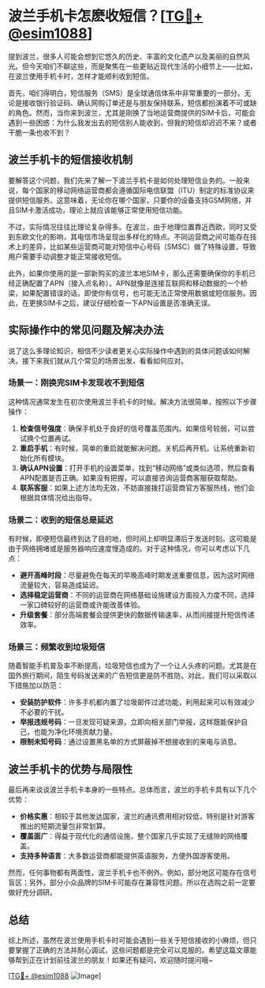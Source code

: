 # 波兰手机卡怎麽收短信？[[TG💪+ @esim1088](https://t.me/s/esim1088)]

提到波兰，很多人可能会想到它悠久的历史、丰富的文化遗产以及美丽的自然风光。但今天咱们不聊这些，而是聚焦在一些更贴近现代生活的小细节上——比如，在波兰使用手机卡时，怎样才能顺利收到短信。

首先，咱们得明白，短信服务（SMS）是全球通信体系中非常重要的一部分。无论是接收银行验证码、确认网购订单还是与朋友保持联系，短信都扮演着不可或缺的角色。然而，当你来到波兰，尤其是刚换了当地运营商提供的SIM卡后，可能会遇到一些困惑：为什么我发出去的短信别人能收到，但我的短信却迟迟不来？或者干脆一条也收不到？

## 波兰手机卡的短信接收机制

要解答这个问题，我们先来了解一下波兰手机卡是如何处理短信业务的。一般来说，每个国家的移动网络运营商都会遵循国际电信联盟（ITU）制定的标准协议来提供短信服务。这意味着，无论你在哪个国家，只要你的设备支持GSM网络，并且SIM卡激活成功，理论上就应该能够正常使用短信功能。

不过，实际情况往往比理论复杂得多。在波兰，由于地理位置靠近西欧，同时又受到东欧文化的影响，其电信市场呈现出多样化的特点。不同运营商之间可能存在技术上的差异，比如某些运营商可能对短信中心号码（SMSC）做了特殊设置，导致用户需要手动调整才能正常接收短信。

此外，如果你使用的是一部新购买的波兰本地SIM卡，那么还需要确保你的手机已经正确配置了APN（接入点名称）。APN就像是连接互联网和移动数据的一个桥梁，如果配置错误的话，即使你有信号，也可能无法正常使用数据或短信服务。因此，在更换SIM卡之后，建议仔细检查一下APN设置是否准确无误。

## 实际操作中的常见问题及解决办法

说了这么多理论知识，相信不少读者更关心实际操作中遇到的具体问题该如何解决。接下来我们就从几个常见的场景出发，看看如何应对。

### 场景一：刚换完SIM卡发现收不到短信

这种情况通常发生在初次使用波兰手机卡的时候。解决方法很简单，按照以下步骤操作：

1. **检查信号强度**：确保手机处于良好的信号覆盖范围内。如果信号较弱，可以尝试换个位置再试。
2. **重启手机**：有时候，简单的重启就能解决问题。关机后再开机，让系统重新初始化所有模块。
3. **确认APN设置**：打开手机的设置菜单，找到“移动网络”或类似选项，然后查看APN配置是否正确。如果没有把握，可以直接咨询运营商客服获取帮助。
4. **联系客服**：如果上述方法均无效，不妨直接拨打运营商官方客服热线，他们会根据具体情况给出指导。

### 场景二：收到的短信总是延迟

有时候，即便短信最终到达了目的地，但时间上却明显滞后于发送时刻。这可能是由于网络拥堵或是服务器响应速度慢造成的。对于这种情况，你可以考虑以下几点：

- **避开高峰时段**：尽量避免在每天的早晚高峰时期发送重要信息，因为这时网络流量较大，容易造成延迟。
- **选择稳定运营商**：不同的运营商在网络基础设施建设方面投入力度不同，选择一家口碑较好的运营商或许能改善体验。
- **升级套餐**：部分高端套餐会提供更快的数据传输速率，从而间接提升短信传递效率。

### 场景三：频繁收到垃圾短信

随着智能手机普及率不断提高，垃圾短信也成为了一个让人头疼的问题。尤其是在国外旅行期间，陌生号码发送来的广告短信更是防不胜防。对此，我们可以采取以下措施加以防范：

- **安装防护软件**：许多手机都内置了垃圾邮件过滤功能，利用起来可以有效减少不必要的干扰。
- **举报违规号码**：一旦发现可疑来源，立即向相关部门举报，这样既能保护自己，也能为净化环境贡献力量。
- **限制未知号码**：通过设置黑名单的方式屏蔽掉不想接收到的来电与消息。

## 波兰手机卡的优势与局限性

最后再来谈谈波兰手机卡本身的一些特点。总体而言，波兰的手机卡具有以下几个优势：

- **价格实惠**：相较于其他发达国家，波兰的通讯费用相对较低，特别是针对游客推出的短期流量包非常划算。
- **覆盖面广**：得益于现代化的通信设施，整个国家几乎实现了无缝隙的网络覆盖。
- **支持多种语言**：大多数运营商都能提供英语服务，方便外国游客使用。

然而，任何事物都有两面性，波兰手机卡也不例外。例如，部分地区可能存在信号盲区；另外，部分小众品牌的SIM卡可能存在兼容性问题。所以在选购之前一定要做好充分调研。

## 总结

综上所述，虽然在波兰使用手机卡时可能会遇到一些关于短信接收的小麻烦，但只要掌握了正确的方法并耐心调试，这些问题都是完全可以克服的。希望这篇文章能够帮到正在计划前往波兰的朋友！如果还有疑问，欢迎随时提问哦~

[[TG💪+ @esim1088](https://t.me/s/esim1088) ![Image](https://i.postimg.cc/4NQfJmqS/Snipaste-2025-05-13-00-14-12.png)]